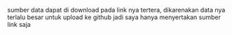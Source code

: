sumber data dapat di download pada link nya tertera, dikarenakan data nya terlalu besar untuk upload ke github jadi saya hanya menyertakan sumber link saja
